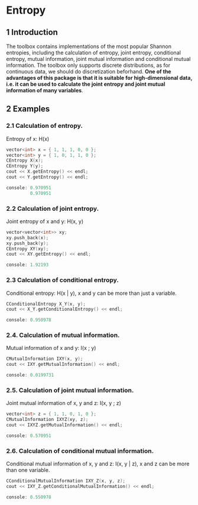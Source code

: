 # Entropy
## 1 Introduction
 The toolbox contains implementations of the most popular Shannon entropies, including the calculation of entropy, joint entropy, conditional entropy, mutual information, joint mutual information and conditional mutual information. The toolbox only supports discrete distributions, as for continuous data, we should do discretization beforhand. **One of the advantages of this package is that it is suitable for high-dimensional data, i.e. it can be used to calculate the joint entropy and joint mutual information of many variables**.
 
## 2 Examples
### 2.1 Calculation of entropy.
 Entropy of x: H(x)
 ``` C++
 vector<int> x = { 1, 1, 1, 0, 0 };
 vector<int> y = { 1, 0, 1, 1, 0 };
 CEntropy X(x);
 CEntropy Y(y);
 cout << X.getEntropy() << endl;
 cout << Y.getEntropy() << endl;
 
 console: 0.970951
          0.970951
 ```
### 2.2 Calculation of joint entropy.
 Joint entropy of x and y: H(x, y)
 ``` C++
 vector<vector<int>> xy;
 xy.push_back(x);
 xy.push_back(y);
 CEntropy XY(xy);
 cout << XY.getEntropy() << endl;
 
 console: 1.92193
 ```
### 2.3 Calculation of conditional entropy.
 Conditional entropy: H(x | y), x and y can be more than just a variable. 
 ``` C++
 CConditionalEntropy X_Y(x, y);
 cout << X_Y.getConditionalEntropy() << endl;
 
 console: 0.950978
 ```
### 2.4. Calculation of mutual information.
 Mutual information of x and y: I(x ; y)
 ``` C++
 CMutualInformation IXY(x, y);
 cout << IXY.getMutualInformation() << endl;
 
 console: 0.0199731
 ```
### 2.5. Calculation of joint mutual information.
 Joint mutual information of x, y and z: I(x, y ; z)
 ``` C++
 vector<int> z = { 1, 1, 0, 1, 0 };
 CMutualInformation IXYZ(xy, z);
 cout << IXYZ.getMutualInformation() << endl;
 
 console: 0.570951
 ```
### 2.6. Calculation of conditional mutual information.
 Conditional mutual information of x, y and z: I(x, y | z), x and z can be more than one variable. 
 ``` C++
 CConditionalMutualInformation IXY_Z(x, y, z);
 cout << IXY_Z.getConditionalMutualInformation() << endl;
 
 console: 0.550978
 ```
